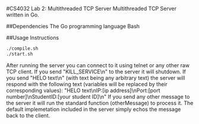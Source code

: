 #CS4032 Lab 2: Multithreaded TCP Server
Multithreaded TCP Server written in Go.

##Dependencies
The Go programming language
Bash

##Usage Instructions
```bash
./compile.sh
./start.sh
```
After running the server you can connect to it using telnet or any other raw TCP client.
If you send "KILL_SERVICE\n" to the server it will shutdown.
If you send "HELO text\n" (with text being any arbitrary text) the server will respond with the following text (variables will be replaced by their corresponding values):
"HELO text\nIP:[ip address]\nPort:[port number]\nStudentID:[your student ID]\n"
If you send any other message to the server it will run the standard function (otherMessage) to process it.
The default implemetation included in the server simply echos the message back to the client.
